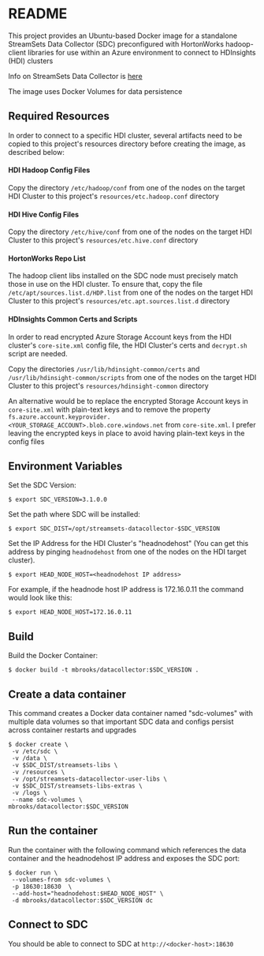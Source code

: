 # README

This project provides an Ubuntu-based Docker image for a standalone StreamSets Data 
Collector (SDC) preconfigured with  HortonWorks hadoop-client libraries for use within 
an Azure environment to connect to HDInsights (HDI) clusters

Info on StreamSets Data Collector is [here](https://streamsets.com/products/sdc)

The image uses Docker Volumes for data persistence

## Required Resources

In order to connect to a specific HDI cluster, several artifacts need to be 
copied to this project's resources directory before creating the image, as described below: 

#### HDI Hadoop Config Files

Copy the directory `/etc/hadoop/conf` from one of the nodes on the target 
HDI Cluster to this project's `resources/etc.hadoop.conf` directory

#### HDI Hive Config Files

Copy the directory `/etc/hive/conf` from one of the nodes on the target HDI 
Cluster to this project's `resources/etc.hive.conf` directory

#### HortonWorks Repo List

The hadoop client libs installed on the SDC node must precisely match those in use 
on the HDI cluster.  To ensure that, copy the file `/etc/apt/sources.list.d/HDP.list` 
from one of the nodes on the target HDI Cluster to this project's
`resources/etc.apt.sources.list.d` directory

#### HDInsights Common Certs and Scripts

In order to read encrypted Azure Storage Account keys from the HDI cluster's 
 `core-site.xml` config file, the HDI Cluster's certs and `decrypt.sh` script are needed.
 
Copy the directories `/usr/lib/hdinsight-common/certs` and 
`/usr/lib/hdinsight-common/scripts` from one of the nodes on the target HDI 
Cluster to this project's `resources/hdinsight-common` directory

An alternative would be to replace the encrypted Storage Account keys 
in `core-site.xml` with plain-text keys and to remove the property
`fs.azure.account.keyprovider.<YOUR_STORAGE_ACCOUNT>.blob.core.windows.net` from 
`core-site.xml`.   I prefer leaving the encrypted keys in place to avoid having 
plain-text keys in the config files




## Environment Variables

Set the SDC Version:

	$ export SDC_VERSION=3.1.0.0

Set the path where SDC will be installed:

	$ export SDC_DIST=/opt/streamsets-datacollector-$SDC_VERSION

Set the IP Address for the HDI Cluster's "headnodehost"
(You can get this address by pinging `headnodehost` from one of the nodes on the 
HDI target cluster).  

	$ export HEAD_NODE_HOST=<headnodehost IP address>
	
For example, if the headnode host IP address is 172.16.0.11 the command would look like this:

	$ export HEAD_NODE_HOST=172.16.0.11
	
## Build

Build the Docker Container:

	$ docker build -t mbrooks/datacollector:$SDC_VERSION .


## Create a data container 

This command creates a Docker data container named "sdc-volumes" 
with multiple data volumes so that important SDC data and configs 
persist across container restarts and upgrades

	$ docker create \
	 -v /etc/sdc \
	 -v /data \
	 -v $SDC_DIST/streamsets-libs \
	 -v /resources \
	 -v /opt/streamsets-datacollector-user-libs \
	 -v $SDC_DIST/streamsets-libs-extras \
	 -v /logs \
	 --name sdc-volumes \
	mbrooks/datacollector:$SDC_VERSION



## Run the container
Run the container with the following command which references the data container and the 
headnodehost IP address and exposes the SDC port:

 
	$ docker run \
	 --volumes-from sdc-volumes \
	 -p 18630:18630  \
	 --add-host="headnodehost:$HEAD_NODE_HOST" \
	 -d mbrooks/datacollector:$SDC_VERSION dc 
 
 ## Connect to SDC
 You should be able to connect to SDC at `http://<docker-host>:18630`
 
 
 
 
 
 


